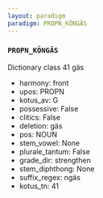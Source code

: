 ```yaml
---
layout: paradigm
paradigm: PROPN_KÖNGÄS
---
```

### ` PROPN_KÖNGÄS `

Dictionary class 41 gäs
* harmony: front
* upos: PROPN
* kotus_av: G
* possessive: False
* clitics: False
* deletion: gäs
* pos: NOUN
* stem_vowel: None
* plurale_tantum: False
* grade_dir: strengthen
* stem_diphthong: None
* suffix_regex: ngäs
* kotus_tn: 41
